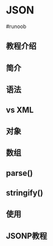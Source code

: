 # JSON
#runoob 
## 教程介绍
## 简介
## 语法
## vs XML
## 对象
## 数组
## parse()
## stringify()
## 使用
## JSONP教程
